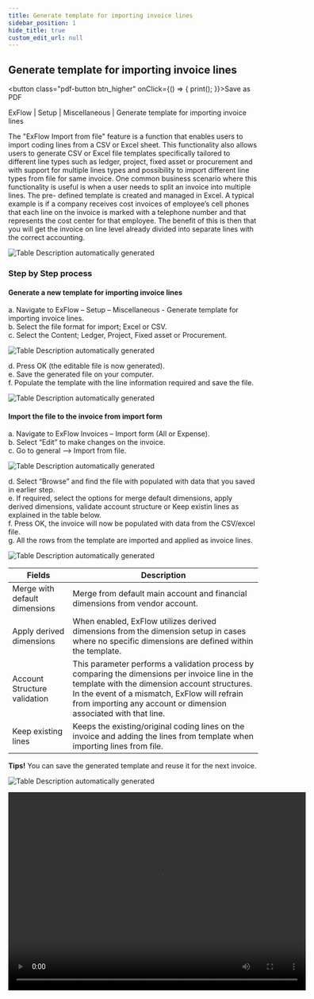 ```yaml
---
title: Generate template for importing invoice lines
sidebar_position: 1
hide_title: true
custom_edit_url: null
---
```

<!--
import anythingYouWant from "/video/Import_Coding_From_Excel.mp4";
-->
## Generate template for importing invoice lines 
<button class="pdf-button btn_higher" onClick={() => { print(); }}>Save as PDF</button>

ExFlow \| Setup \| Miscellaneous \| Generate template for importing invoice lines

The "ExFlow Import from file" feature is a function that enables users to import coding lines from a CSV or Excel sheet. This functionality also allows users to generate CSV or Excel file templates specifically tailored to different line types such as ledger, project, fixed asset or procurement and with support for multiple lines types and possibility to import different line types from file for same invoice.
One common business scenario where this functionality is useful is when a user needs to split an invoice into multiple lines. The pre- defined template is created and managed in Excel.
A typical example is if a company receives cost invoices of employee’s cell phones that each line on the invoice is marked with a telephone number and that represents the cost center for that employee. The benefit of this is then that you will get the invoice on line level already divided into separate lines with the correct accounting. 

![Table Description automatically generated](@site/static/img/media/image202.png)

### Step by Step process

#### Generate a new template for importing invoice lines
a.	Navigate to ExFlow – Setup – Miscellaneous - Generate template for importing invoice lines.<br/>
b.	Select the file format for import; Excel or CSV.<br/>
c.	Select the Content; Ledger, Project, Fixed asset or Procurement.<br/>

![Table Description automatically generated](@site/static/img/media/image203.png)

d.	Press OK (the editable file is now generated).<br/>
e.	Save the generated file on your computer.<br/>
f.	Populate the template with the line information required and save the file.<br/>

![Table Description automatically generated](@site/static/img/media/image204.png)

#### Import the file to the invoice from import form

a.	Navigate to ExFlow Invoices – Import form (All or Expense).<br/>
b.	Select “Edit” to make changes on the invoice.<br/>
c.	Go to general –> Import from file.<br/>

![Table Description automatically generated](@site/static/img/media/image205.png)

d.	Select “Browse” and find the file with populated with data that you saved in earlier step. <br/>
e.  If required, select the options for merge default dimensions, apply derived dimensions, validate account structure or Keep existin lines as explained in the table below. <br/>
f. Press OK, the invoice will now be populated with data from the CSV/excel file.<br/>
g.	All the rows from the template are imported and applied as invoice lines.<br/> 

![Table Description automatically generated](@site/static/img/media/image206.png)

|Fields | Description |
| ---- | ---- | 
Merge with default dimensions | Merge from default main account and financial dimensions from vendor account.
| Apply derived dimensions | When enabled, ExFlow utilizes derived dimensions from the dimension setup in cases where no specific dimensions are defined within the template. |
| Account Structure validation | This parameter performs a validation process by comparing the dimensions per invoice line in the template with the dimension account structures. In the event of a mismatch, ExFlow will refrain from importing any account or dimension associated with that line. |
|Keep existing lines|Keeps the existing/original coding lines on the invoice and adding the lines from template when importing lines from file.|

**Tips!** You can save the generated template and reuse it for the next invoice.

![Table Description automatically generated](@site/static/img/media/image207.png)
<!--
<video controls width="100%">
  <source src={anythingYouWant}/>
</video>
-->

<video src="https://docs.signupsoftware.com/videos/FO/Import_Coding_From_Excel.mp4" width="600" height="400" controls></video>
